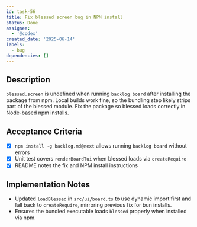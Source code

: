 ```yaml
---
id: task-56
title: Fix blessed screen bug in NPM install
status: Done
assignee:
  - '@codex'
created_date: '2025-06-14'
labels:
  - bug
dependencies: []
---
```


## Description
`blessed.screen` is undefined when running `backlog board` after installing the package from npm.
Local builds work fine, so the bundling step likely strips part of the blessed module.
Fix the package so blessed loads correctly in Node-based npm installs.

## Acceptance Criteria
- [x] `npm install -g backlog.md@next` allows running `backlog board` without errors
- [x] Unit test covers `renderBoardTui` when blessed loads via `createRequire`
- [x] README notes the fix and NPM install instructions

## Implementation Notes
- Updated `loadBlessed` in `src/ui/board.ts` to use dynamic import first and fall back to `createRequire`, mirroring previous fix for bun installs.
- Ensures the bundled executable loads `blessed` properly when installed via npm.
